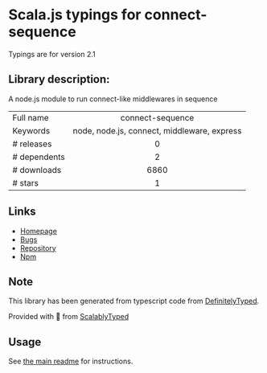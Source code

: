 
# Scala.js typings for connect-sequence

Typings are for version 2.1

## Library description:
A node.js module to run connect-like middlewares in sequence

|                    |                 |
| ------------------ | :-------------: |
| Full name          | connect-sequence |
| Keywords           | node, node.js, connect, middleware, express |
| # releases         | 0 |
| # dependents       | 2 |
| # downloads        | 6860 |
| # stars            | 1 |

## Links
- [Homepage](https://github.com/sirap-group/connect-sequence#readme)
- [Bugs](https://github.com/sirap-group/connect-sequence/issues)
- [Repository](https://github.com/sirap-group/connect-sequence)
- [Npm](https://www.npmjs.com/package/connect-sequence)
    


## Note
This library has been generated from typescript code from [DefinitelyTyped](https://definitelytyped.org).

Provided with :purple_heart: from [ScalablyTyped](https://github.com/oyvindberg/ScalablyTyped)

## Usage
See [the main readme](../../readme.md) for instructions.


